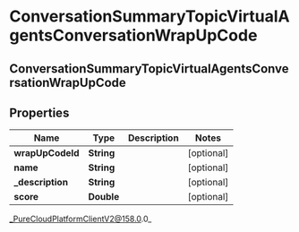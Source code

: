 # ConversationSummaryTopicVirtualAgentsConversationWrapUpCode

## ConversationSummaryTopicVirtualAgentsConversationWrapUpCode

## Properties

|Name | Type | Description | Notes|
|------------ | ------------- | ------------- | -------------|
| **wrapUpCodeId** | **String** |  | [optional] |
| **name** | **String** |  | [optional] |
| **_description** | **String** |  | [optional] |
| **score** | **Double** |  | [optional] |



_PureCloudPlatformClientV2@158.0.0_
